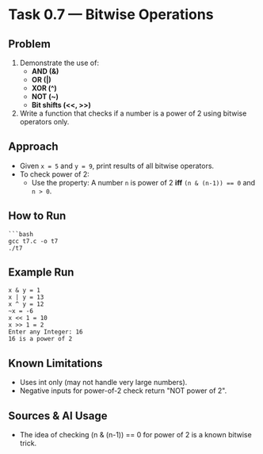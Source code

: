 # Task 0.7 — Bitwise Operations

## Problem
1. Demonstrate the use of:
   - **AND (&)**
   - **OR (|)**
   - **XOR (^)**
   - **NOT (~)**
   - **Bit shifts (<<, >>)**
2. Write a function that checks if a number is a power of 2 using bitwise operators only.

## Approach
- Given `x = 5` and `y = 9`, print results of all bitwise operators.  
- To check power of 2:  
  - Use the property: A number `n` is power of 2 **iff** `(n & (n-1)) == 0` and `n > 0`.

## How to Run
    ```bash
    gcc t7.c -o t7
    ./t7
    
## Example Run
    x & y = 1
    x | y = 13
    x ^ y = 12
    ~x = -6
    x << 1 = 10
    x >> 1 = 2
    Enter any Integer: 16
    16 is a power of 2

## Known Limitations
- Uses int only (may not handle very large numbers).
- Negative inputs for power-of-2 check return "NOT power of 2".

## Sources & AI Usage
- The idea of checking (n & (n-1)) == 0 for power of 2 is a known bitwise trick.
